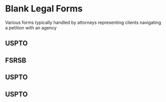 # Blank Legal Forms
Various forms typically handled by attorneys representing clients navigating a petition with an agency

## USPTO

## FSRSB

## USPTO

## USPTO
